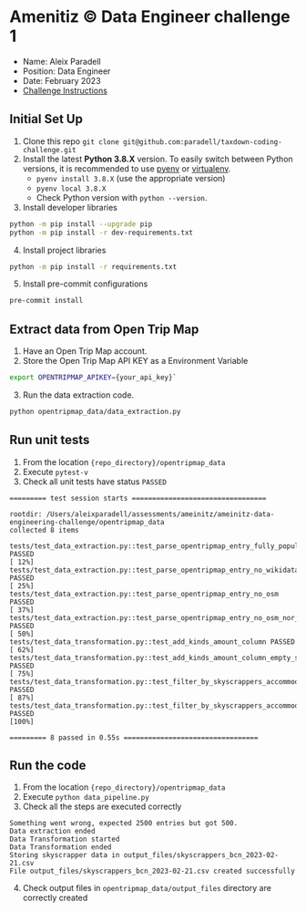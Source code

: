 # Amenitiz © Data Engineer challenge 1
- Name: Aleix Paradell
- Position: Data Engineer
- Date: February 2023
- [Challenge Instructions](challenge_instructions.md)


## Initial Set Up
1. Clone this repo `git clone git@github.com:paradell/taxdown-coding-challenge.git`
2. Install the latest **Python 3.8.X** version. To easily switch between Python versions, it is recommended to use [pyenv](https://github.com/pyenv/pyenv) or [virtualenv](https://virtualenv.pypa.io/en/latest/).
    - `pyenv install 3.8.X` (use the appropriate version)
    - `pyenv local 3.8.X`
    - Check Python version with `python --version`.
3. Install developer libraries
```bash
python -m pip install --upgrade pip
python -m pip install -r dev-requirements.txt
```
4. Install project libraries
```bash
python -m pip install -r requirements.txt
```
5. Install pre-commit configurations
```bash
pre-commit install
```

## Extract data from Open Trip Map
1. Have an Open Trip Map account.
2. Store the Open Trip Map API KEY as a Environment Variable
```bash
export OPENTRIPMAP_APIKEY={your_api_key}`
```
3. Run the data extraction code.
```bash
python opentripmap_data/data_extraction.py
```

## Run unit tests
1. From the location `{repo_directory}/opentripmap_data`
2. Execute `pytest-v`
3. Check all unit tests have status `PASSED`
```shell
========= test session starts =================================

rootdir: /Users/aleixparadell/assessments/ameinitz/ameinitz-data-engineering-challenge/opentripmap_data
collected 8 items

tests/test_data_extraction.py::test_parse_opentripmap_entry_fully_populated PASSED                                                                                                                                               [ 12%]
tests/test_data_extraction.py::test_parse_opentripmap_entry_no_wikidata PASSED                                                                                                                                                   [ 25%]
tests/test_data_extraction.py::test_parse_opentripmap_entry_no_osm PASSED                                                                                                                                                        [ 37%]
tests/test_data_extraction.py::test_parse_opentripmap_entry_no_osm_nor_wikidata PASSED                                                                                                                                           [ 50%]
tests/test_data_transformation.py::test_add_kinds_amount_column PASSED                                                                                                                                                           [ 62%]
tests/test_data_transformation.py::test_add_kinds_amount_column_empty_string PASSED                                                                                                                                              [ 75%]
tests/test_data_transformation.py::test_filter_by_skyscrappers_accommodations PASSED                                                                                                                                             [ 87%]
tests/test_data_transformation.py::test_filter_by_skyscrappers_accommodations_no_skyscrapper PASSED                                                                                                                              [100%]

========= 8 passed in 0.55s =================================
```

## Run the code
1. From the location `{repo_directory}/opentripmap_data`
2. Execute `python data_pipeline.py`
3. Check all the steps are executed correctly
```shell
Something went wrong, expected 2500 entries but got 500.
Data extraction ended
Data Transformation started
Data Transformation ended
Storing skyscrapper data in output_files/skyscrappers_bcn_2023-02-21.csv
File output_files/skyscrappers_bcn_2023-02-21.csv created successfully
```
4. Check output files in `opentripmap_data/output_files` directory are correctly created

